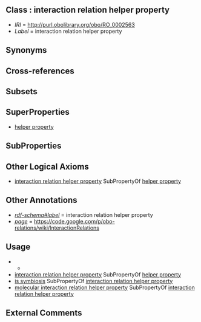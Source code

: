 
## Class : interaction relation helper property

 * *IRI* = http://purl.obolibrary.org/obo/RO_0002563
 * *Label* = interaction relation helper property

## Synonyms


## Cross-references


## Subsets


## SuperProperties

 * [helper property](../../RO/64/RO_0002464.md)

## SubProperties


## Other Logical Axioms

 * [interaction relation helper property](../../RO/63/RO_0002563.md) SubPropertyOf [helper property](../../RO/64/RO_0002464.md)

## Other Annotations

 * *[rdf-schema#label](../../el/rdf-schema#label.md)* = interaction relation helper property
 * *[page](../../ge/page.md)* = https://code.google.com/p/obo-relations/wiki/InteractionRelations

## Usage

 * -
 * [interaction relation helper property](../../RO/63/RO_0002563.md) SubPropertyOf [helper property](../../RO/64/RO_0002464.md)
 * [is symbiosis](../../RO/65/RO_0002465.md) SubPropertyOf [interaction relation helper property](../../RO/63/RO_0002563.md)
 * [molecular interaction relation helper property](../../RO/64/RO_0002564.md) SubPropertyOf [interaction relation helper property](../../RO/63/RO_0002563.md)

## External Comments

